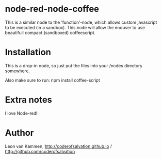 node-red-node-coffee
====================

This is a similar node to the 'function'-node, which allows custom javascript to be executed (in a sandbox).
This node will allow the enduser to use beautifull compact (sandboxed) coffeescript.

# Installation

This is a drop-in node, so just put the files into your /nodes directory somewhere.

Also make sure to run: npm install coffee-script

# Extra notes

I love Node-red!

# Author

Leon van Kammen, http://coderofsalvation.github.io / http://github.com/coderofsalvation
